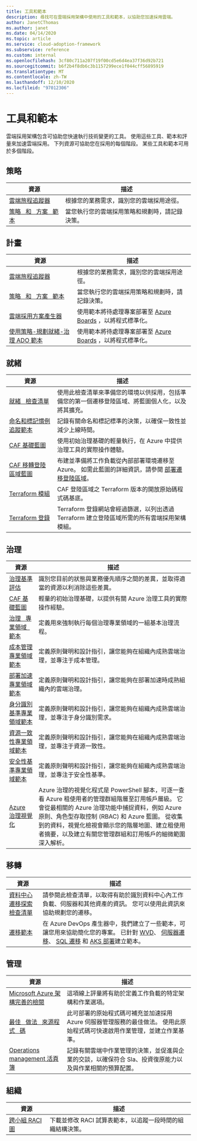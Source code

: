 ```yaml
---
title: 工具和範本
description: 尋找可在雲端採用架構中使用的工具和範本，以協助您加速採用雲端。
author: JanetCThomas
ms.author: janet
ms.date: 04/14/2020
ms.topic: article
ms.service: cloud-adoption-framework
ms.subservice: reference
ms.custom: internal
ms.openlocfilehash: 3cf80c711a207f19f00cd5e6d4ea37f36d92b721
ms.sourcegitcommit: b6f2b4f8db6c3b1157299ece1f044cff56895919
ms.translationtype: MT
ms.contentlocale: zh-TW
ms.lasthandoff: 12/10/2020
ms.locfileid: "97012306"
---
```

# <a name="tools-and-templates"></a>工具和範本

雲端採用架構包含可協助您快速執行技術變更的工具。 使用這些工具、範本和評量來加速雲端採用。 下列資源可協助您在採用的每個階段。 某些工具和範本可用於多個階段。

## <a name="strategy"></a>策略

| 資源 | 描述 |
|----------|-------------|
| [雲端旅程追蹤器](/assessments/?id=cloud-journey-tracker&mode=pre-assessment) | 根據您的業務需求，識別您的雲端採用途徑。 |
| [策略 &nbsp; 和 &nbsp; 方案 &nbsp; 範本](https://raw.githubusercontent.com/microsoft/CloudAdoptionFramework/master/plan/cloud-adoption-framework-strategy-and-plan-template.docx) | 當您執行您的雲端採用策略和規劃時，請記錄決策。 |

## <a name="plan"></a>計畫

| 資源 | 描述 |
|----------|-------------|
| [雲端旅程追蹤器](/assessments/?id=cloud-journey-tracker&mode=pre-assessment) | 根據您的業務需求，識別您的雲端採用途徑。 |
| [策略 &nbsp; 和 &nbsp; 方案 &nbsp; 範本](https://raw.githubusercontent.com/microsoft/CloudAdoptionFramework/master/plan/cloud-adoption-framework-strategy-and-plan-template.docx) | 當您執行您的雲端採用策略和規劃時，請記錄決策。 |
| [雲端採用方案產生器](../plan/template.md) | 使用範本將待處理專案部署至 [Azure Boards](/azure/devops/boards/get-started/what-is-azure-boards) ，以將程式標準化。 |
| [使用策略-規劃就緒-治理 ADO 範本](https://azuredevopsdemogenerator.azurewebsites.net/?name=strategyplan) | 使用範本將待處理專案部署至 [Azure Boards](/azure/devops/boards/get-started/what-is-azure-boards) ，以將程式標準化。 |

## <a name="ready"></a>就緒

| 資源 | 描述 |
|----------|-------------|
| [就緒 &nbsp; 檢查清單](https://raw.githubusercontent.com/Microsoft/CloudAdoptionFramework/master/ready/readiness-checklist.docx) | 使用此檢查清單來準備您的環境以供採用，包括準備您的第一個遷移登陸區域、將藍圖個人化，以及將其擴充。 |
| [命名和標記慣例追蹤範本](https://raw.githubusercontent.com/microsoft/CloudAdoptionFramework/master/ready/naming-and-tagging-conventions-tracking-template.xlsx) | 記錄有關命名和標記標準的決策，以確保一致性並減少上線時間。 |
| [CAF 基礎藍圖](https://github.com/Microsoft/CloudAdoptionFramework/tree/master/ready/migration-landing-zone-governance) | 使用初始治理基礎的輕量執行，在 Azure 中提供治理工具的實際操作體驗。 |
| [CAF 移轉登陸區域藍圖](https://github.com/Microsoft/CloudAdoptionFramework/tree/master/ready/migration-landing-zone) | 布建並準備將工作負載從內部部署環境遷移至 Azure。 如需此藍圖的詳細資訊，請參閱 [部署遷移登陸區域](../ready/landing-zone/migrate-landing-zone.md)。 |
| [Terraform 模組](../ready/landing-zone/terraform-landing-zone.md) | CAF 登陸區域之 Terraform 版本的開放原始碼程式碼基底。 |
| [Terraform 登錄](https://registry.terraform.io/search?q=aztfmod) | Terraform 登錄網站會經過篩選，以列出透過 Terraform 建立登陸區域所需的所有雲端採用架構模組。 |

## <a name="govern"></a>治理

| 資源 | 描述 |
|----------|-------------|
| [治理基準評估](https://cafbaseline.com) | 識別您目前的狀態與業務優先順序之間的差異，並取得適當的資源以利消除這些差異。 |
| [CAF 基礎藍圖](https://github.com/Microsoft/CloudAdoptionFramework/tree/master/ready/migration-landing-zone-governance) | 輕量的初始治理基礎，以提供有關 Azure 治理工具的實際操作經驗。 |
| [治理 &nbsp; 專業領域 &nbsp; 範本](https://raw.githubusercontent.com/microsoft/CloudAdoptionFramework/master/govern/governance-discipline-template.docx) | 定義用來強制執行每個治理專業領域的一組基本治理流程。 |
| [成本管理專業領域範本](https://raw.githubusercontent.com/microsoft/CloudAdoptionFramework/master/govern/cost-management-discipline-template.docx) | 定義原則聲明和設計指引，讓您能夠在組織內成熟雲端治理，並專注于成本管理。 |
| [部署加速專業領域範本](https://raw.githubusercontent.com/microsoft/CloudAdoptionFramework/master/govern/deployment-acceleration-discipline-template.docx) | 定義原則聲明和設計指引，讓您能夠在部署加速時成熟組織內的雲端治理。 |
| [身分識別基準專業領域範本](https://raw.githubusercontent.com/microsoft/CloudAdoptionFramework/master/govern/identity-baseline-discipline-template.docx) | 定義原則聲明和設計指引，讓您能夠在組織內成熟雲端治理，並專注于身分識別需求。 |
| [資源一致性專業領域範本](https://raw.githubusercontent.com/microsoft/CloudAdoptionFramework/master/govern/resource-consistency-discipline-template.docx) | 定義原則聲明和設計指引，讓您能夠在組織內成熟雲端治理，並專注于資源一致性。 |
| [安全性基準專業領域範本](https://raw.githubusercontent.com/microsoft/CloudAdoptionFramework/master/govern/security-baseline-discipline-template.docx) | 定義原則聲明和設計指引，讓您能夠在組織內成熟雲端治理，並專注于安全性基準。 |
| [Azure 治理視覺化](https://github.com/JulianHayward/Azure-MG-Sub-Governance-Reporting) | Azure 治理的視覺化程式是 PowerShell 腳本，可逐一查看 Azure 租使用者的管理群組階層至訂用帳戶層級。 它會從最相關的 Azure 治理功能中捕捉資料，例如 Azure 原則、角色型存取控制 (RBAC) 和 Azure 藍圖。 從收集到的資料，視覺化檢視會顯示您的階層地圖、建立租使用者摘要，以及建立有關您管理群組和訂用帳戶的細微範圍深入解析。 |

## <a name="migrate"></a>移轉

| 資源 | 描述 |
|----------|-------------|
| [資料中心遷移探索檢查清單](https://raw.githubusercontent.com/Microsoft/CloudAdoptionFramework/master/migrate/datacenter-migration-discovery-checklist.docx) | 請參閱此檢查清單，以取得有助於識別資料中心內工作負載、伺服器和其他資產的資訊。 您可以使用此資訊來協助規劃您的遷移。
| [遷移範本](https://aka.ms/adopt/plan/generator) | 在 Azure DevOps 產生器中，我們建立了一些範本，可讓您用來協助簡化您的專案。 已針對 [WVD](https://azuredevopsdemogenerator.azurewebsites.net/?name=wvdmigration)、 [伺服器遷移](https://azuredevopsdemogenerator.azurewebsites.net/?name=servermigration)、 [SQL 遷移](https://azuredevopsdemogenerator.azurewebsites.net/?name=sqlmigration) 和 [AKS 部署](https://azuredevopsdemogenerator.azurewebsites.net/?name=cafaks)建立範本。

## <a name="manage"></a>管理

| 資源 | 描述 |
|----------|-------------|
| [Microsoft Azure 架構完善的檢閱](/assessments/?id=azure-architecture-review) | 這項線上評量將有助於定義工作負載的特定架構和作業選項。 |
| [最佳 &nbsp; 做法 &nbsp; 來源程式 &nbsp; 碼](https://github.com/Microsoft/CloudAdoptionFramework/tree/master/manage/Automation-Best-Practices) | 此可部署的原始程式碼可補充並加速採用 Azure 伺服器管理服務的最佳做法。 使用此原始程式碼可快速啟用作業管理，並建立作業基準。 |
| [Operations management 活頁簿](https://raw.githubusercontent.com/Microsoft/CloudAdoptionFramework/master/manage/opsmanagementworkbook.xlsx) | 記錄有關雲端中作業管理的決策，並促進與企業的交談，以確保符合 Sla、投資復原能力以及與作業相關的預算配置。 |

## <a name="organize"></a>組織

| 資源 | 描述 |
|----------|-------------|
| [跨小組 RACI 圖](https://raw.githubusercontent.com/microsoft/CloudAdoptionFramework/master/organize/raci-template.xlsx) | 下載並修改 RACI 試算表範本，以追蹤一段時間的組織結構決策。 |
